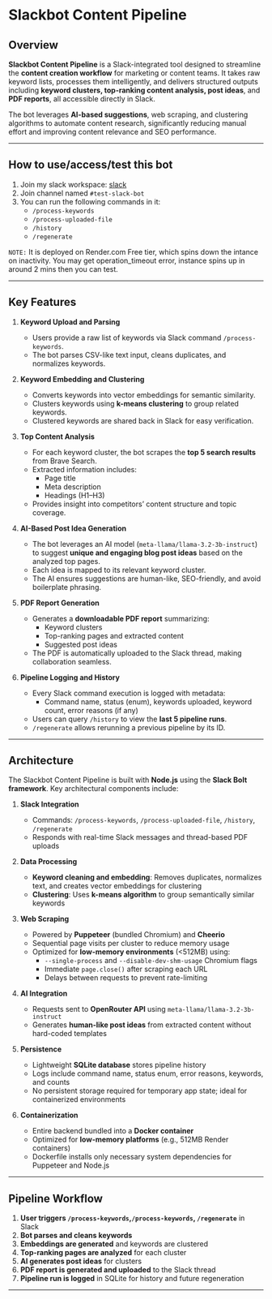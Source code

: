 # Slackbot Content Pipeline

## Overview

**Slackbot Content Pipeline** is a Slack-integrated tool designed to streamline the **content creation workflow** for marketing or content teams. It takes raw keyword lists, processes them intelligently, and delivers structured outputs including **keyword clusters, top-ranking content analysis, post ideas**, and **PDF reports**, all accessible directly in Slack.

The bot leverages **AI-based suggestions**, web scraping, and clustering algorithms to automate content research, significantly reducing manual effort and improving content relevance and SEO performance.

---

## How to use/access/test this bot

1. Join my slack workspace: [slack](https://join.slack.com/t/krishnasworks-tcs8479/shared_invite/zt-3fc35ktdj-FJW~JN9~ivptyPuYmrHTLA)
2. Join channel named `#test-slack-bot`
3. You can run the following commands in it:
   - `/process-keywords`
   - `/process-uploaded-file`
   - `/history`
   - `/regenerate`
  
`NOTE:` It is deployed on Render.com Free tier, which spins down the intance on inactivity. You may get operation_timeout error, instance spins up in around 2 mins then you can test.

---

## Key Features

1. **Keyword Upload and Parsing**
   - Users provide a raw list of keywords via Slack command `/process-keywords`.
   - The bot parses CSV-like text input, cleans duplicates, and normalizes keywords.

2. **Keyword Embedding and Clustering**
   - Converts keywords into vector embeddings for semantic similarity.
   - Clusters keywords using **k-means clustering** to group related keywords.
   - Clustered keywords are shared back in Slack for easy verification.

3. **Top Content Analysis**
   - For each keyword cluster, the bot scrapes the **top 5 search results** from Brave Search.
   - Extracted information includes:
     - Page title
     - Meta description
     - Headings (H1–H3)
   - Provides insight into competitors’ content structure and topic coverage.

4. **AI-Based Post Idea Generation**
   - The bot leverages an AI model (`meta-llama/llama-3.2-3b-instruct`) to suggest **unique and engaging blog post ideas** based on the analyzed top pages.
   - Each idea is mapped to its relevant keyword cluster.
   - The AI ensures suggestions are human-like, SEO-friendly, and avoid boilerplate phrasing.

5. **PDF Report Generation**
   - Generates a **downloadable PDF report** summarizing:
     - Keyword clusters
     - Top-ranking pages and extracted content
     - Suggested post ideas
   - The PDF is automatically uploaded to the Slack thread, making collaboration seamless.

6. **Pipeline Logging and History**
   - Every Slack command execution is logged with metadata:
     - Command name, status (enum), keywords uploaded, keyword count, error reasons (if any)
   - Users can query `/history` to view the **last 5 pipeline runs**.
   - `/regenerate` allows rerunning a previous pipeline by its ID.

---

## Architecture

The Slackbot Content Pipeline is built with **Node.js** using the **Slack Bolt framework**. Key architectural components include:

1. **Slack Integration**
   - Commands: `/process-keywords`, `/process-uploaded-file`, `/history`, `/regenerate`
   - Responds with real-time Slack messages and thread-based PDF uploads

2. **Data Processing**
   - **Keyword cleaning and embedding**: Removes duplicates, normalizes text, and creates vector embeddings for clustering
   - **Clustering**: Uses **k-means algorithm** to group semantically similar keywords

3. **Web Scraping**
   - Powered by **Puppeteer** (bundled Chromium) and **Cheerio**
   - Sequential page visits per cluster to reduce memory usage
   - Optimized for **low-memory environments** (<512MB) using:
     - `--single-process` and `--disable-dev-shm-usage` Chromium flags
     - Immediate `page.close()` after scraping each URL
     - Delays between requests to prevent rate-limiting

4. **AI Integration**
   - Requests sent to **OpenRouter API** using `meta-llama/llama-3.2-3b-instruct`
   - Generates **human-like post ideas** from extracted content without hard-coded templates

5. **Persistence**
   - Lightweight **SQLite database** stores pipeline history
   - Logs include command name, status enum, error reasons, keywords, and counts
   - No persistent storage required for temporary app state; ideal for containerized environments

6. **Containerization**
   - Entire backend bundled into a **Docker container**
   - Optimized for **low-memory platforms** (e.g., 512MB Render containers)
   - Dockerfile installs only necessary system dependencies for Puppeteer and Node.js

---

## Pipeline Workflow

1. **User triggers `/process-keywords`,`/process-keywords`, `/regenerate`** in Slack
2. **Bot parses and cleans keywords**
3. **Embeddings are generated** and keywords are clustered
4. **Top-ranking pages are analyzed** for each cluster
5. **AI generates post ideas** for clusters
6. **PDF report is generated and uploaded** to the Slack thread
7. **Pipeline run is logged** in SQLite for history and future regeneration

---
